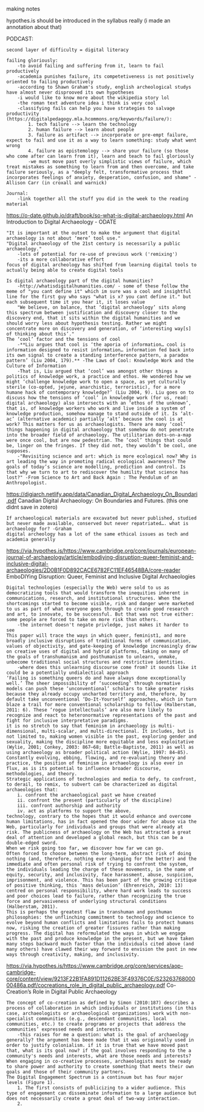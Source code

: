 making notes

hypothes.is should be introduced in the syllabus really (i made an annotation about that)

PODCAST:

    second layer of difficulty = digital literacy

    failing gloriously:
        -to avoid failing and suffering from it, learn to fail productively
        -academia punishes failure, its competetiveness is not positively oriented to failing productively
        -according to Shawn Graham's study, english archeological studys have almost never disprooved its own hypotheses
        -i would like to know more about the wikipedia story lol
        -the roman text adventure idea i think is very cool
        -classifying fails can help you have strategies to salvage productivity (https://digitalpedagogy.mla.hcommons.org/keywords/failure/):
            1. tech failure --> learn the technology
            2. human failure --> learn about people
            3. failure as artifact --> incorporate or pre-empt failure, expect to fail and use it as a way to learn something: study what went wrong
            4. failure as epistemology --> share your failure (so those who come after can learn from it), learn and teach to fail gloriously
            -we must move past overly simplistic views of failure, which treat mistakes as something to learn from and then overcome, and take failure seriously, as a "deeply felt, transformative process that incorporates feelings of anxiety, desperation, confusion, and shame" - Allison Carr (in croxall and warnick)
        
    Journal:
        -link together all the stuff you did in the week to the reading material

https://o-date.github.io/draft/book/so-what-is-digital-archaeology.html
An Introduction to Digital Archaeology - ODATE

    "It is important at the outset to make the argument that digital archaeology is not about ‘mere’ tool use."
    "Digital archaeology of the 21st century is necessarily a public archaeology."
        -lots of potential for re-use of previous work ('remixing')
        -its a more collaborative effort
    focus of digital archeology has shifted from learning digital tools to actually being able to create digital tools
    
    Is digital archaeology part of the digital humanities?
        -http://whatisdigitalhumanities.com/ - some of these follow the meme of "you cant define it" which im sure was a cool and insightful line for the first guy who says "what is x? you cant define it." but each subsequent time it you hear it, it loses value
        "We believe, on balance, that ‘digital archaeology’ sits along this spectrum between justification and discovery closer to the discovery end, that it sits within the digital humanities and we should worry less about hypothesis testing. Rather we might concentrate more on discovery and generation, of ‘interesting way[s] of thinking about this’."
    The ‘cool’ factor and the tensions of cool
        -**Liu argues that cool is ‘the aporia of information… cool is information designed to resist information… information fed back into its own signal to create a standing interference pattern, a paradox pattern’ (Liu 2004, 179).** -The Laws of Cool: Knowledge Work and the Culture of Information
        -That is, Liu argued that ‘cool’ was amongst other things a politics of knowledge work, a practice and ethos. He wondered how we might ‘challenge knowledge work to open a space, as yet culturally sterile (co-opted, jejune, anarchistic, terroristic), for a more humane hack of contemporary knowledge?’ (Liu 2004, 9). Liu goes on to discuss how the tensions of ‘cool’ in knowledge work (for us, read: digital archaeology) also intersects with an ‘ethos of the unknown’, that is, of knowledge workers who work and live inside a system of knowledge production, somehow manage to stand outside of it. Is ‘alt-ac’ (alternative academic) partially ‘alt’ because the cool is at work? This matters for us as archaeologists. There are many ‘cool’ things happening in digital archaeology that somehow do not penetrate into the broader field of archaeology. The utilitarian dots-on-a-map were once cool, but are now pedestrian. The ‘cool’ things that could be, linger on the fringes. If they did not, they wouldn’t be cool, one supposes.
        -"Revisiting science and art: which is more ecological now? Why is art leading the way in promoting radical ecological awareness? The goals of today’s science are modelling, prediction and control. Is that why we turn to art to rediscover the humility that science has lost?" -From Science to Art and Back Again : The Pendulum of an Anthropologist.

https://digiarch.netlify.app/data/Canadian_Digital_Archaeology_On_Boundari.pdf
Canadian Digital Archaeology: On Boundaries and Futures. (this one didnt save in zotero)

    If archaeological materials are excavated but never published, studied but never made available, conserved but never repatriated…. what is archaeology for? -Graham
    digital archeology has a lot of the same ethical issues as tech and academia generally

https://via.hypothes.is/https://www.cambridge.org/core/journals/european-journal-of-archaeology/article/embodiying-disruption-queer-feminist-and-inclusive-digital-archaeologies/2D0B1F0D892CACE6782FC11EF46548BA/core-reader
EmboDIYing Disruption: Queer, Feminist and Inclusive Digital Archaeologies

    Digital technologies (especially the Web) were sold to us as democratizing tools that would transform the inequities inherent in communications, research, and institutional structures. When the shortcomings started to become visible, risk and danger were marketed to us as part of what everyone goes through to create good research and art, to innovate, to be successful. But that was not true either: some people are forced to take on more risk than others. 
        -the internet doesn't negate privledge, just makes it harder to see
    This paper will trace the ways in which queer, feminist1, and more broadly inclusive disruptions of traditional forms of communication, values of objectivity, and gate-keeping of knowledge increasingly draw on creative uses of digital and hybrid platforms, taking on many of the goals of transhumanism and posthumanism to unlearn, unmake, unbecome traditional social structures and restrictive identities.
        -where does this unlearning discourse come from? it sounds like it could be a potentially undialectical approach
    ‘Failing is something queers do and have always done exceptionally well.’ The sheer impossibility of ‘succeeding’ through normative models can push these ‘unconventional’ scholars to take greater risks because they already occupy uncharted territory and, therefore, by default take unconventional ‘Do-It-Yourself’ approaches, which in turn blaze a trail for more conventional scholarship to follow (Halberstam, 2011: 6). These ‘rogue intellectuals’ are also more likely to recognize and react to heteronormative representations of the past and fight for inclusive interpretative paradigms.
    it is no stretch to say that feminism in archaeology is multi-dimensional, multi-scalar, and multi-directional. It includes, but is not limited to, making women visible in the past, exploring gender and sexuality, making the discipline more equitable and less exploitative (Wylie, 2001; Conkey, 2003: 867–68; Battle-Baptiste, 2011) as well as using archaeology as broader political action (Wylie, 1997: 84–85). Constantly evolving, ebbing, flowing, and re-evaluating theory and practice, the position of feminism in archaeology is also ever in flux, as is its potential to influence broader discourse, methodologies, and theory.
    Strategic applications of technologies and media to defy, to confront, to derail, to remix, to subvert can be characterized as digital archaeologies that:
        i. confront the archaeological past we have created
        ii. confront the present (particularly of the discipline)
        iii. confront authorship and authority
        iv. act as platforms to support the above.
    technology, contrary to the hopes that it would enhance and overcome human limitations, has in fact opened the door wider for abuse via the Web, particularly for individuals and groups that were already at risk. The publicness of archaeology on the Web has attracted a great deal of attention and developed a global reach, but this can be a double-edged sword.
    When we risk going too far, we discover how far we can go.
    Often forced to choose between the long-term, abstract risk of doing nothing (and, therefore, nothing ever changing for the better) and the immediate and often personal risk of trying to confront the system, the individuals leading the charge of these movements, in the name of equity, security, and inclusivity, face harassment, abuse, suspicion, imprisonment, and violence. This has been part of the growing critique of positive thinking, this ‘mass delusion’ (Ehrenreich, 2010: 13) centred on personal responsibility, where hard work leads to success and poor choices lead to failure, rather than recognizing the true force and pervasiveness of underlying structural conditions (Halberstam, 2011).
    This is perhaps the greatest flaw in transhuman and posthuman philosophies: the unflinching commitment to technology and science to evolve beyond human conflicts and limitations fails to protect humans now, risking the creation of greater fissures rather than making progress. The digital has reformulated the ways in which we engage with the past and produce knowledge in the present, but we have taken many steps backward much faster than the individuals cited above (and many others) have clawed their way forward to envision the past in new ways through creativity, making, and inclusivity.
    
https://via.hypothes.is/https://www.cambridge.org/core/services/aop-cambridge-core/content/view/9213F22B1FA891D11262BE3F49376C0E/S2326376800000486a.pdf/cocreations_role_in_digital_public_archaeology.pdf
Co-Creation’s Role in Digital Public Archaeology

    The concept of co-creation as defined by Simon (2010:187) describes a process of collaboration in which individuals or institutions (in this case, archaeologists or archaeological organizations) work with non-specialist communities (e.g., descendant communities, local communities, etc.) to create programs or projects that address the communities’ expressed needs and interests.
        -this raises for me a question: what is the goal of archaeology generally? the argument has been made that it was origionally used in order to justify colonialism. if it is true that we have moved past that, what is its goal now? if the goal involves responding to the a community's needs and interests, what are those needs and interests?
    When engaging in co-creative processes, archaeologists must be ready to share power and authority to create something that meets their own goals and those of their community partners.
    The Digital Engagement Spectrum is a continuum but has four major levels (Figure 1). 
        1. The first consists of publicizing to a wider audience. This type of engagement can disseminate information to a large audience but does not necessarily create a great deal of two-way interaction. 
        2.








